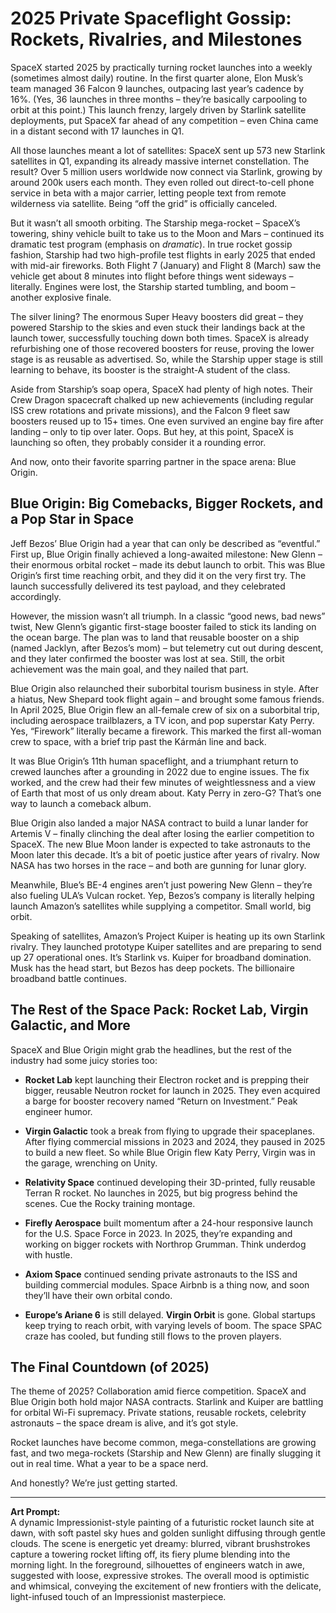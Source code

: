 # 2025 Private Spaceflight Gossip: Rockets, Rivalries, and Milestones

SpaceX started 2025 by practically turning rocket launches into a weekly (sometimes almost daily) routine. In the first quarter alone, Elon Musk’s team managed 36 Falcon 9 launches, outpacing last year’s cadence by 16%. (Yes, 36 launches in three months – they’re basically carpooling to orbit at this point.) This launch frenzy, largely driven by Starlink satellite deployments, put SpaceX far ahead of any competition – even China came in a distant second with 17 launches in Q1.

All those launches meant a lot of satellites: SpaceX sent up 573 new Starlink satellites in Q1, expanding its already massive internet constellation. The result? Over 5 million users worldwide now connect via Starlink, growing by around 200k users each month. They even rolled out direct-to-cell phone service in beta with a major carrier, letting people text from remote wilderness via satellite. Being “off the grid” is officially canceled.

But it wasn’t all smooth orbiting. The Starship mega-rocket – SpaceX’s towering, shiny vehicle built to take us to the Moon and Mars – continued its dramatic test program (emphasis on *dramatic*). In true rocket gossip fashion, Starship had two high-profile test flights in early 2025 that ended with mid-air fireworks. Both Flight 7 (January) and Flight 8 (March) saw the vehicle get about 8 minutes into flight before things went sideways – literally. Engines were lost, the Starship started tumbling, and boom – another explosive finale.

The silver lining? The enormous Super Heavy boosters did great – they powered Starship to the skies and even stuck their landings back at the launch tower, successfully touching down both times. SpaceX is already refurbishing one of those recovered boosters for reuse, proving the lower stage is as reusable as advertised. So, while the Starship upper stage is still learning to behave, its booster is the straight-A student of the class.

Aside from Starship’s soap opera, SpaceX had plenty of high notes. Their Crew Dragon spacecraft chalked up new achievements (including regular ISS crew rotations and private missions), and the Falcon 9 fleet saw boosters reused up to 15+ times. One even survived an engine bay fire after landing – only to tip over later. Oops. But hey, at this point, SpaceX is launching so often, they probably consider it a rounding error.

And now, onto their favorite sparring partner in the space arena: Blue Origin.

## Blue Origin: Big Comebacks, Bigger Rockets, and a Pop Star in Space

Jeff Bezos’ Blue Origin had a year that can only be described as “eventful.” First up, Blue Origin finally achieved a long-awaited milestone: New Glenn – their enormous orbital rocket – made its debut launch to orbit. This was Blue Origin’s first time reaching orbit, and they did it on the very first try. The launch successfully delivered its test payload, and they celebrated accordingly.

However, the mission wasn’t all triumph. In a classic “good news, bad news” twist, New Glenn’s gigantic first-stage booster failed to stick its landing on the ocean barge. The plan was to land that reusable booster on a ship (named Jacklyn, after Bezos’s mom) – but telemetry cut out during descent, and they later confirmed the booster was lost at sea. Still, the orbit achievement was the main goal, and they nailed that part.

Blue Origin also relaunched their suborbital tourism business in style. After a hiatus, New Shepard took flight again – and brought some famous friends. In April 2025, Blue Origin flew an all-female crew of six on a suborbital trip, including aerospace trailblazers, a TV icon, and pop superstar Katy Perry. Yes, “Firework” literally became a firework. This marked the first all-woman crew to space, with a brief trip past the Kármán line and back. 

It was Blue Origin’s 11th human spaceflight, and a triumphant return to crewed launches after a grounding in 2022 due to engine issues. The fix worked, and the crew had their few minutes of weightlessness and a view of Earth that most of us only dream about. Katy Perry in zero-G? That’s one way to launch a comeback album.

Blue Origin also landed a major NASA contract to build a lunar lander for Artemis V – finally clinching the deal after losing the earlier competition to SpaceX. The new Blue Moon lander is expected to take astronauts to the Moon later this decade. It’s a bit of poetic justice after years of rivalry. Now NASA has two horses in the race – and both are gunning for lunar glory.

Meanwhile, Blue’s BE-4 engines aren’t just powering New Glenn – they’re also fueling ULA’s Vulcan rocket. Yep, Bezos’s company is literally helping launch Amazon’s satellites while supplying a competitor. Small world, big orbit.

Speaking of satellites, Amazon’s Project Kuiper is heating up its own Starlink rivalry. They launched prototype Kuiper satellites and are preparing to send up 27 operational ones. It’s Starlink vs. Kuiper for broadband domination. Musk has the head start, but Bezos has deep pockets. The billionaire broadband battle continues.

## The Rest of the Space Pack: Rocket Lab, Virgin Galactic, and More

SpaceX and Blue Origin might grab the headlines, but the rest of the industry had some juicy stories too:

- **Rocket Lab** kept launching their Electron rocket and is prepping their bigger, reusable Neutron rocket for launch in 2025. They even acquired a barge for booster recovery named “Return on Investment.” Peak engineer humor.

- **Virgin Galactic** took a break from flying to upgrade their spaceplanes. After flying commercial missions in 2023 and 2024, they paused in 2025 to build a new fleet. So while Blue Origin flew Katy Perry, Virgin was in the garage, wrenching on Unity.

- **Relativity Space** continued developing their 3D-printed, fully reusable Terran R rocket. No launches in 2025, but big progress behind the scenes. Cue the Rocky training montage.

- **Firefly Aerospace** built momentum after a 24-hour responsive launch for the U.S. Space Force in 2023. In 2025, they’re expanding and working on bigger rockets with Northrop Grumman. Think underdog with hustle.

- **Axiom Space** continued sending private astronauts to the ISS and building commercial modules. Space Airbnb is a thing now, and soon they’ll have their own orbital condo.

- **Europe’s Ariane 6** is still delayed. **Virgin Orbit** is gone. Global startups keep trying to reach orbit, with varying levels of boom. The space SPAC craze has cooled, but funding still flows to the proven players.

## The Final Countdown (of 2025)

The theme of 2025? Collaboration amid fierce competition. SpaceX and Blue Origin both hold major NASA contracts. Starlink and Kuiper are battling for orbital Wi-Fi supremacy. Private stations, reusable rockets, celebrity astronauts – the space dream is alive, and it’s got style.

Rocket launches have become common, mega-constellations are growing fast, and two mega-rockets (Starship and New Glenn) are finally slugging it out in real time. What a year to be a space nerd.

And honestly? We’re just getting started.

---

**Art Prompt:**  
A dynamic Impressionist-style painting of a futuristic rocket launch site at dawn, with soft pastel sky hues and golden sunlight diffusing through gentle clouds. The scene is energetic yet dreamy: blurred, vibrant brushstrokes capture a towering rocket lifting off, its fiery plume blending into the morning light. In the foreground, silhouettes of engineers watch in awe, suggested with loose, expressive strokes. The overall mood is optimistic and whimsical, conveying the excitement of new frontiers with the delicate, light-infused touch of an Impressionist masterpiece.